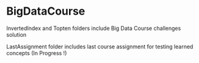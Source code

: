 # BigDataCourse

InvertedIndex and Topten folders include Big Data Course challenges solution

LastAssignment folder includes last course assignment for testing learned concepts (In Progress !)
